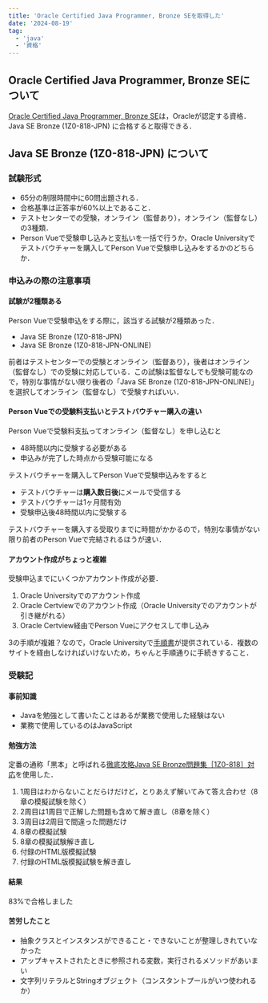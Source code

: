 ```yaml
---
title: 'Oracle Certified Java Programmer, Bronze SEを取得した'
date: '2024-08-19'
tag:
  - 'java'
  - '資格'
---
```


## Oracle Certified Java Programmer, Bronze SEについて

[Oracle Certified Java Programmer, Bronze SE](https://education.oracle.com/ja/oracle-certified-java-programmer-bronze-se-available-only-in-japan/trackp_818)は，Oracleが認定する資格．
Java SE Bronze (1Z0-818-JPN) に合格すると取得できる．

## Java SE Bronze (1Z0-818-JPN) について

### 試験形式

- 65分の制限時間中に60問出題される．
- 合格基準は正答率が60%以上であること．
- テストセンターでの受験，オンライン（監督あり），オンライン（監督なし）の3種類．
- Person Vueで受験申し込みと支払いを一括で行うか，Oracle Universityでテストバウチャーを購入してPerson Vueで受験申し込みをするかのどちらか．

### 申込みの際の注意事項

#### 試験が2種類ある

Person Vueで受験申込をする際に，該当する試験が2種類あった．

- Java SE Bronze (1Z0-818-JPN)
- Java SE Bronze (1Z0-818-JPN-ONLINE)

前者はテストセンターでの受験とオンライン（監督あり），後者はオンライン（監督なし）での受験に対応している．この試験は監督なしでも受験可能なので，特別な事情がない限り後者の「Java SE Bronze (1Z0-818-JPN-ONLINE)」を選択してオンライン（監督なし）で受験すればいい．

#### Person Vueでの受験料支払いとテストバウチャー購入の違い

Person Vueで受験料支払ってオンライン（監督なし）を申し込むと

- 48時間以内に受験する必要がある
- 申込みが完了した時点から受験可能になる

テストバウチャーを購入してPerson Vueで受験申込みをすると

- テストバウチャーは**購入数日後**にメールで受信する
- テストバウチャーは1ヶ月間有効
- 受験申込後48時間以内に受験する

テストバウチャーを購入する受取りまでに時間がかかるので，特別な事情がない限り前者のPerson Vueで完結されるほうが速い．

#### アカウント作成がちょっと複雑

受験申込までにいくつかアカウント作成が必要．

1. Oracle Universityでのアカウント作成
2. Oracle Certviewでのアカウント作成（Oracle Universityでのアカウントが引き継がれる）
3. Oracle Certview経由でPerson Vueにアクセスして申し込み

3の手順が複雑？なので，Oracle Universityで[手順書](https://www.oracle.com/jp/education/certification/migration-to-certview.html#Process)が提供されている．複数のサイトを経由しなければいけないため，ちゃんと手順通りに手続きすること．

### 受験記

#### 事前知識

- Javaを勉強として書いたことはあるが業務で使用した経験はない
- 業務で使用しているのはJavaScript

#### 勉強方法

定番の通称「黒本」と呼ばれる[徹底攻略Java SE Bronze問題集［1Z0-818］対応](https://book.impress.co.jp/books/1119101075)を使用した．

1. 1周目はわからないことだらけだけど，とりあえず解いてみて答え合わせ（8章の模擬試験を除く）
2. 2周目は1周目で正解した問題も含めて解き直し（8章を除く）
3. 3周目は2周目で間違った問題だけ
4. 8章の模擬試験
5. 8章の模擬試験解き直し
6. 付録のHTML版模擬試験
7. 付録のHTML版模擬試験を解き直し

#### 結果

83%で合格しました

#### 苦労したこと

- 抽象クラスとインスタンスができること・できないことが整理しきれていなかった
- アップキャストされたときに参照される変数，実行されるメソッドがあいまい
- 文字列リテラルとStringオブジェクト（コンスタントプールがいつ使われるか）
